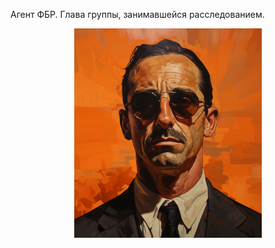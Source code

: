 Агент ФБР. Глава группы, занимавшейся расследованием.

<p align="center">
<img src='/imgs/Роберт%20Денфорт.png' width="300">
</p>
